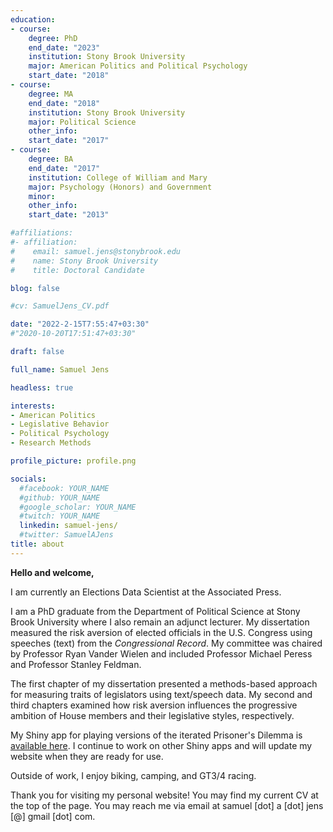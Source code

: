 ```yaml
---
education:
- course:
    degree: PhD
    end_date: "2023"
    institution: Stony Brook University
    major: American Politics and Political Psychology
    start_date: "2018"
- course:
    degree: MA
    end_date: "2018"
    institution: Stony Brook University
    major: Political Science
    other_info: 
    start_date: "2017"
- course:
    degree: BA
    end_date: "2017"
    institution: College of William and Mary
    major: Psychology (Honors) and Government
    minor: 
    other_info: 
    start_date: "2013"

#affiliations:
#- affiliation:
#    email: samuel.jens@stonybrook.edu
#    name: Stony Brook University
#    title: Doctoral Candidate

blog: false

#cv: SamuelJens_CV.pdf

date: "2022-2-15T7:55:47+03:30"
#"2020-10-20T17:51:47+03:30"

draft: false

full_name: Samuel Jens

headless: true

interests:
- American Politics
- Legislative Behavior
- Political Psychology
- Research Methods

profile_picture: profile.png

socials:
  #facebook: YOUR_NAME
  #github: YOUR_NAME
  #google_scholar: YOUR_NAME
  #twitch: YOUR_NAME
  linkedin: samuel-jens/
  #twitter: SamuelAJens
title: about
---
```


**Hello and welcome,**

I am currently an Elections Data Scientist at the Associated Press.

I am a PhD graduate from the Department of Political Science at Stony Brook University where I also remain an adjunct lecturer. My dissertation measured the risk aversion of elected officials in the U.S. Congress using speeches (text) from the *Congressional Record*. My committee was chaired by Professor Ryan Vander Wielen and included Professor Michael Peress and Professor Stanley Feldman. 

The first chapter of my dissertation presented a methods-based approach for measuring traits of legislators using text/speech data. My second and third chapters examined how risk aversion influences the progressive ambition of House members and their legislative styles, respectively. 

My Shiny app for playing versions of the iterated Prisoner's Dilemma is [available here](https://samueljens.shinyapps.io/titfortat/). I continue to work on other Shiny apps and will update my website when they are ready for use.

Outside of work, I enjoy biking, camping, and GT3/4 racing.

Thank you for visiting my personal website! You may find my current CV at the top of the page. You may reach me via email at samuel [dot] a [dot] jens [@] gmail [dot] com. 

